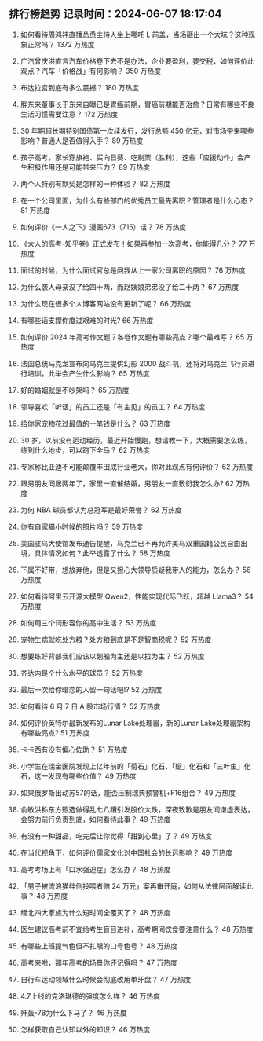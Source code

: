 
## 排行榜趋势 记录时间：2024-06-07 18:17:04
  
  1. 如何看待周鸿祎直播怂恿主持人坐上哪吒 L 前盖，当场砸出一个大坑？这种现象正常吗？ 1372 万热度
    
  2. 广汽曾庆洪直言汽车价格卷下去不是办法，企业要盈利，要交税，如何评价此观点？汽车「价格战」有何影响？ 350 万热度
    
  3. 布达拉宫到底有多么震撼？ 180 万热度
    
  4. 胖东来董事长于东来自曝已是胃癌前期，胃癌前期能否治愈？日常有哪些不良生活习惯需要注意？ 172 万热度
    
  5. 30 年期超长期特别国债第一次续发行，发行总额 450 亿元，对市场带来哪些影响？普通人是否值得入手？ 89 万热度
    
  6. 孩子高考，家长穿旗袍、买向日葵、吃剩栗（胜利），这些「应援动作」会产生积极作用还是可能带来压力？ 89 万热度
    
  7. 两个人特别有默契是怎样的一种体验？ 82 万热度
    
  8. 在一个公司里面，为什么有些部门的优秀员工最先离职？管理者是什么心态？ 81 万热度
    
  9. 如何评价《一人之下》漫画673（715）话？ 78 万热度
    
  10. 《大人的高考-知乎卷》正式发布！如果再参加一次高考，你能得几分？ 77 万热度
    
  11. 面试的时候，为什么面试官总是问我从上一家公司离职的原因？ 76 万热度
    
  12. 为什么袭人母亲没了给四十两，而赵姨娘弟弟没了给二十两？ 67 万热度
    
  13. 为什么现在很多个人博客网站没有更新了呢？ 66 万热度
    
  14. 有哪些话支撑你度过艰难的时光? 66 万热度
    
  15. 如何评价 2024 年高考作文题？各卷作文题有哪些亮点？哪个最难写？ 65 万热度
    
  16. 法国总统马克龙宣布向乌克兰提供幻影 2000 战斗机，还将对乌克兰飞行员进行培训，此举会产生什么影响？ 65 万热度
    
  17. 好的婚姻就是不吵架吗？ 65 万热度
    
  18. 领导喜欢「听话」的员工还是「有主见」的员工？ 64 万热度
    
  19. 给你家宠物花过最值的一笔钱是什么？ 63 万热度
    
  20. 30 岁，以前没有运动经历，最近开始慢跑，想请教一下，大概需要怎么练，练到什么地步，可以跑下全马？ 62 万热度
    
  21. 专家称比亚迪不可能颠覆丰田成行业老大，你对此观点有何评价？ 62 万热度
    
  22. 跟男朋友同居两年了，家里一直催结婚，男朋友一直敷衍我怎么办? 62 万热度
    
  23. 为何 NBA 球员都认为总冠军是最好荣誉？ 62 万热度
    
  24. 你有自家猫小时候的照片吗？ 59 万热度
    
  25. 美国驻乌大使馆发布通告提醒，乌克兰已不再允许美乌双重国籍公民自由出境，具体情况如何？此举透露了什么？ 58 万热度
    
  26. 下属不好带，想放弃他，但是又担心大领导质疑我带人的能力，怎么办？ 56 万热度
    
  27. 如何看待阿里云开源大模型 Qwen2，性能实现代际飞跃，超越 Llama3？ 54 万热度
    
  28. 如何用三个词形容你的高中生活？ 53 万热度
    
  29. 宠物生病就吃处方粮？处方粮到底是不是智商税呢？ 52 万热度
    
  30. 想要练好背部我们应该以划船为主还是以拉为主？ 52 万热度
    
  31. 齐达内是个什么水平的球员？ 52 万热度
    
  32. 最后一次给你暗恋的人留一句话吧!? 52 万热度
    
  33. 如何看待 6 月 7 日 A 股市场行情？ 52 万热度
    
  34. 如何评价英特尔最新发布的Lunar Lake处理器，新的Lunar Lake处理器架构有哪些亮点? 51 万热度
    
  35. 卡卡西有没有偏心佐助？ 51 万热度
    
  36. 小学生在瑞金医院发现上亿年前的「菊石」化石、「䗴」化石和「三叶虫」化石，这一发现有哪些价值？ 49 万热度
    
  37. 如果俄罗斯出动苏57的话，能否压制瑞典预警机+F16组合？ 49 万热度
    
  38. 俞敏洪称东方甄选做得乱七八糟引发股价大跌，深夜致歉是朋友间谦虚表达，会努力前行负责到底，如何看待此事？ 49 万热度
    
  39. 有没有一种甜品，吃完后让你觉得「甜到心里」了？ 49 万热度
    
  40. 在当代视角下，如何评价儒家文化对中国社会的长远影响？ 49 万热度
    
  41. 高考考场上有「口水强迫症」怎么办？ 48 万热度
    
  42. 「男子被流浪猫绊倒投喂者赔 24 万元」案再审开庭，如何从法律层面解读此事？ 48 万热度
    
  43. 缅北四大家族为什么短时间全覆灭了？ 48 万热度
    
  44. 医生建议高考前不宜给考生盲目进补，高考期间饮食要注意什么？ 48 万热度
    
  45. 有哪些上班提气色但不扎眼的口号色号？ 48 万热度
    
  46. 高考来啦，那年高考的场景你还记得吗？ 47 万热度
    
  47. 自行车运动领域什么时候会彻底改用单牙盘？ 47 万热度
    
  48. 4.7上线的克洛琳德的强度怎么样？ 46 万热度
    
  49. 歼轰-7B为什么下马了？ 46 万热度
    
  50. 怎样获取自己认知以外的知识？ 46 万热度
    